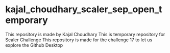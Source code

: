 # kajal_choudhary_scaler_sep_open_temporary
This repository is made by Kajal Choudhary
 This is temporary repository for Scaler Challenge
 This repository is made for the challenge 17 to let us explore the Github Desktop 
